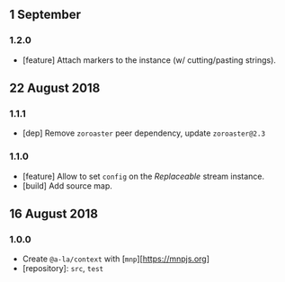 ## 1 September

### 1.2.0

- [feature] Attach markers to the instance (w/ cutting/pasting strings).

## 22 August 2018

### 1.1.1

- [dep] Remove `zoroaster` peer dependency, update `zoroaster@2.3`

### 1.1.0

- [feature] Allow to set `config` on the _Replaceable_ stream instance.
- [build] Add source map.

## 16 August 2018

### 1.0.0

- Create `@a-la/context` with [`mnp`][https://mnpjs.org]
- [repository]: `src`, `test`
